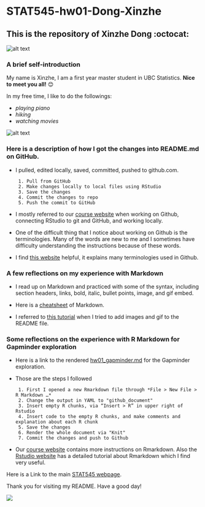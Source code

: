 # STAT545-hw01-Dong-Xinzhe
## This is the repository of Xinzhe Dong :octocat:


![alt text](https://user-images.githubusercontent.com/31666152/30516091-d9d1aff0-9ae9-11e7-935d-d739525cadb9.jpg "welcome image")


### A brief self-introduction
My name is Xinzhe, I am a first year master student in UBC Statistics. **Nice to meet you all!** :blush:

In my free time, I like to do the followings:
- *playing piano*
- *hiking*
- *watching movies* 

![alt text](https://user-images.githubusercontent.com/31666152/30516095-dd614a2c-9ae9-11e7-8b10-c8c1d3473a8e.jpg)

### Here is a description of how I got the changes into README.md on GitHub.
- I pulled, edited locally, saved, committed, pushed to github.com.

       1. Pull from GitHub
       2. Make changes locally to local files using RStudio
       3. Save the changes
       4. Commit the changes to repo
       5. Push the commit to GitHub

- I mostly referred to our [course website](http://stat545.com/cm003-notes_and_exercises.html) when working on Github, connecting RStudio to git and GitHub, and working locally.

- One of the difficult thing that I notice about working on Github is the terminologies. Many of the words are new to me and I sometimes have difficulty understanding the instructions because of these words. 

- I find [this website](https://help.github.com/articles/github-glossary/) helpful, it explains many terminologies used in Github.

### A few reflections on my experience with Markdown
- I read up on Markdown and practiced with some of the syntax, including section headers, links, bold, italic, bullet points, image, and gif embed.

- Here is a [cheatsheet](https://github.com/adam-p/markdown-here/wiki/Markdown-Cheatsheet) of Markdown.

- I referred to [this tutorial](http://solutionoptimist.com/2013/12/28/awesome-github-tricks/) when I tried to add images and gif to the README file.

### Some reflections on the experience with R Markdown for Gapminder exploration
- Here is a link to the rendered [hw01_gapminder.md](https://github.com/hannahdxz/STAT545-hw01-Dong-Xinzhe/blob/master/hw01_gapminder.md) for the Gapminder exploration.

- Those are the steps I followed   

       1. First I opened a new Rmarkdown file through *File > New File > R Markdown …*
       2. Change the output in YAML to "github_document"
       3. Insert empty R chunks, via “Insert > R” in upper right of Rstudio
       4. Insert code to the empty R chunks, and make comments and explanation about each R chunk
       5. Save the changes
       6. Render the whole document via "Knit"
       7. Commit the changes and push to Github

- Our [course website](http://stat545.com/block007_first-use-rmarkdown.html) contains more instructions on Rmarkdown. Also the [Rstudio website](http://rmarkdown.rstudio.com/lesson-1.html) has a detailed tutorial about Rmarkdown which I find very useful.

Here is a Link to the main [STAT545 webpage](http://stat545.com/).

Thank you for visiting my README. Have a good day!

![](https://user-images.githubusercontent.com/31666152/30516094-dbf6a92a-9ae9-11e7-9842-3f6111a26bac.gif)